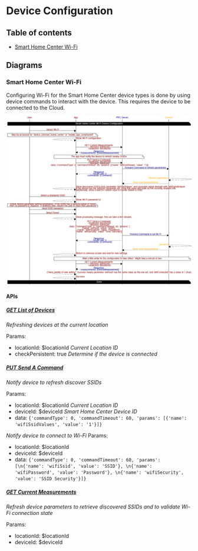 # Device Configuration

## Table of contents

* [Smart Home Center Wi-Fi](#smart-home-center-wifi)

## Diagrams

### Smart Home Center Wi-Fi

Configuring Wi-Fi for the Smart Home Center device types is done by using device commands to interact with the device.  This requires the device to be connected to the Cloud.

![png](./smart_home_center_wifi.png)

#### APIs

##### [GET List of Devices](https://iotapps.docs.apiary.io/#/reference/devices/manage-devices/get-devices)

*Refreshing devices at the current location*

Params:
- locationId: $locationId _Current Location ID_
- checkPersistent: true _Determine if the device is connected_

##### [PUT Send A Command](https://iotapps.docs.apiary.io/#/reference/device-measurements/parameters-for-a-specific-device/send-a-command)

*Notify device to refresh discover SSIDs*

Params:
- locationId: $locationId _Current Location ID_
- deviceId: $deviceId _Smart Home Center Device ID_
- data: `{'commandType': 0, 'commandTimeout': 60, 'params': [{'name': 'wifiSsidValues', 'value': '1'}]}`

*Notify device to connect to Wi-Fi*
Params:
- locationId: $locationId
- deviceId: $deviceId
- data: `{'commandType': 0, 'commandTimeout': 60, 'params': [\n{'name': 'wifiSsid', 'value': 'SSID'}, \n{'name': 'wifiPassword', 'value': 'Password'}, \n{'name': 'wifiSecurity', 'value': 'SSID Security'}]}`


##### [GET Current Measurements](https://iotapps.docs.apiary.io/#/reference/device-measurements/parameters-for-a-specific-device/get-current-measurements)

*Refresh device parameters to retrieve discovered SSIDs and to validate Wi-Fi connection state*

Params:
- locationId: $locationId
- deviceId: $deviceId
